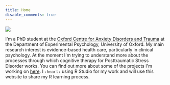 ```yaml
---
title: Home
disable_comments: true
---
```


<img src="/images/portrait.png" style="max-width:20%;min-width:50px;float:top;"/>

I'm a PhD student at the [Oxford Centre for Anxiety Disorders and Trauma](https://www.psy.ox.ac.uk/research/oxford-centre-for-anxiety-disorders-and-trauma) at the Department of Experimental Psychology, University of Oxford.
My main research interest is evidence-based health care, particularly in clinical psychology.
At the moment I'm trying to understand more about the processes through which cognitive therapy for Posttraumatic Stress Disorder works.
You can find out more about some of the projects I'm working on [here](/research).
I `:heart:` using R Studio for my work and will use this website to share my R learning process.